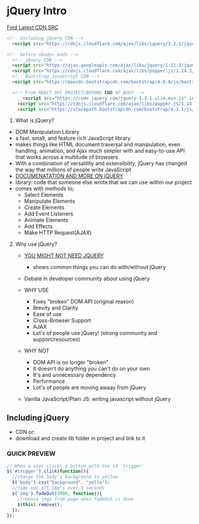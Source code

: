 # jQuery Intro

[Find Latest CDN SRC](https://cdnjs.com/libraries/jquery)

```html
<!-- Including jQuery CDN -->
  <script src="https://cdnjs.cloudflare.com/ajax/libs/jquery/3.2.1/jquery.min.js"></script>

<!-- before <body> ends -->
  <!-- jQuery CDN -->
  <script src="https://ajax.googleapis.com/ajax/libs/jquery/1.11.3/jquery.min.js"></script>
  <script src="https://cdnjs.cloudflare.com/ajax/libs/popper.js/1.14.3/umd/popper.min.js"></script>
  <!-- Bootstrap JavaScript CDN -->
  <script src="https://maxcdn.bootstrapcdn.com/bootstrap/4.0.0/js/bootstrap.min.js"></script>

  <!-- From REACT OFC PROJECT/BEFORE END OF BODY -->
      <script src="https://code.jquery.com/jquery-3.3.1.slim.min.js" integrity="sha384-q8i/X+965DzO0rT7abK41JStQIAqVgRVzpbzo5smXKp4YfRvH+8abtTE1Pi6jizo" crossorigin="anonymous"></script>
    <script src="https://cdnjs.cloudflare.com/ajax/libs/popper.js/1.14.7/umd/popper.min.js" integrity="sha384-UO2eT0CpHqdSJQ6hJty5KVphtPhzWj9WO1clHTMGa3JDZwrnQq4sF86dIHNDz0W1" crossorigin="anonymous"></script>
    <script src="https://stackpath.bootstrapcdn.com/bootstrap/4.3.1/js/bootstrap.min.js" integrity="sha384-JjSmVgyd0p3pXB1rRibZUAYoIIy6OrQ6VrjIEaFf/nJGzIxFDsf4x0xIM+B07jRM" crossorigin="anonymous"></script>
```


1. What is jQuery?
  - DOM Manipulation Library
  - a fast, small, and feature rich JavaScript library
  - makes things like HTML document traversal and manipulation, even handling, animation, and Ajax much simpler with and easy-to-use API that works across a multitude of browsers
  - With a combination of versatility and extensibility, jQuery has changed the way that millions of people write JavaScript
  - [DOCUMENATATION AND MORE ON jQUERY](https://jquery.com/)
  - library: code that someone else wrote that we can use within our project
  - comes with methods to;
    * Select Elements
    * Manipulate Elements
    * Create Elements
    * Add Event Listeners
    * Animate Elements
    * Add Effects
    * Make HTTP Request(AJAX)


 2. Why use jQuery?
    - [YOU MIGHT NOT NEED JQUERY](http://youmightnotneedjquery.com/)
      * shows common things you can do with/without jQuery
    - Debate in developer community about using jQuery

    - WHY USE
      * Fixes "broken" DOM API (original reason)
      * Brevity and Clarity
      * Ease of use
      * Cross-Browser Support
      * AJAX
      * Lot's of people use jQuery! (strong community and support/resources)

    - WHY NOT
      * DOM API is no longer "broken"
      * It doesn't do anything you can't do on your own
      * It's and unnecessary dependency
      * Performance
      * Lot's of people are moving awaay from jQuery

     - Vanilla JavaScript/Plain JS: writing javascript without jQuery

## Including jQuery
- CDN or:
- download and create _lib_ folder in project and link to it

### QUICK PREVIEW

```js
// When a user clicks a button with the id 'trigger'
$('#trigger').click(function(){
  //change the body's background to yellow
  $('body').css("background", "yello");
  //fade out all img's over 3 seconds
  $('img').fadeOut(3000, function(){
    //remove imgs from page when fadeOut is done
    $(this).remove();
  });
});
```





  



